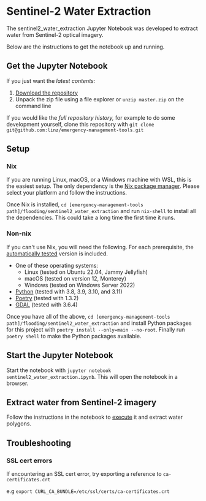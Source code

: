 # Sentinel-2 Water Extraction

The sentinel2_water_extraction Jupyter Notebook was developed to extract water
from Sentinel-2 optical imagery.

Below are the instructions to get the notebook up and running.

## Get the Jupyter Notebook

If you just want the _latest contents:_

1. [Download the repository](https://github.com/linz/emergency-management-tools/archive/refs/heads/master.zip)
1. Unpack the zip file using a file explorer or `unzip master.zip` on the
   command line

If you would like the _full repository history,_ for example to do some
development yourself, clone this repository with
`git clone git@github.com:linz/emergency-management-tools.git`

## Setup

### Nix

If you are running Linux, macOS, or a Windows machine with WSL, this is the
easiest setup. The only dependency is the
[Nix package manager](https://nixos.org/download.html). Please select your
platform and follow the instructions.

Once Nix is installed,
`cd [emergency-management-tools path]/flooding/sentinel2_water_extraction` and
run `nix-shell` to install all the dependencies. This could take a long time the
first time it runs.

### Non-nix

If you can't use Nix, you will need the following. For each prerequisite, the
[automatically tested](.github/workflows/test.yml) version is included.

-  One of these operating systems:
   -  Linux (tested on Ubuntu 22.04, Jammy Jellyfish)
   -  macOS (tested on version 12, Monterey)
   -  Windows (tested on Windows Server 2022)
-  [Python](https://www.python.org/downloads/) (tested with 3.8, 3.9, 3.10, and
   3.11)
-  [Poetry](https://python-poetry.org/docs/#installation) (tested with 1.3.2)
-  [GDAL](https://gdal.org/download.html) (tested with 3.6.4)

Once you have all of the above,
`cd [emergency-management-tools path]/flooding/sentinel2_water_extraction` and
install Python packages for this project with
`poetry install --only=main --no-root`. Finally run `poetry shell` to make the
Python packages available.

## Start the Jupyter Notebook

Start the notebook with `jupyter notebook sentinel2_water_extraction.ipynb`.
This will open the notebook in a browser.

## Extract water from Sentinel-2 imagery

Follow the instructions in the notebook to
[execute](https://jupyter-notebook-beginner-guide.readthedocs.io/en/latest/execute.html#executing-a-notebook)
it and extract water polygons.

## Troubleshooting

### SSL cert errors

If encountering an SSL cert error, try exporting a reference to
`ca-certificates.crt`

e.g `export CURL_CA_BUNDLE=/etc/ssl/certs/ca-certificates.crt`
